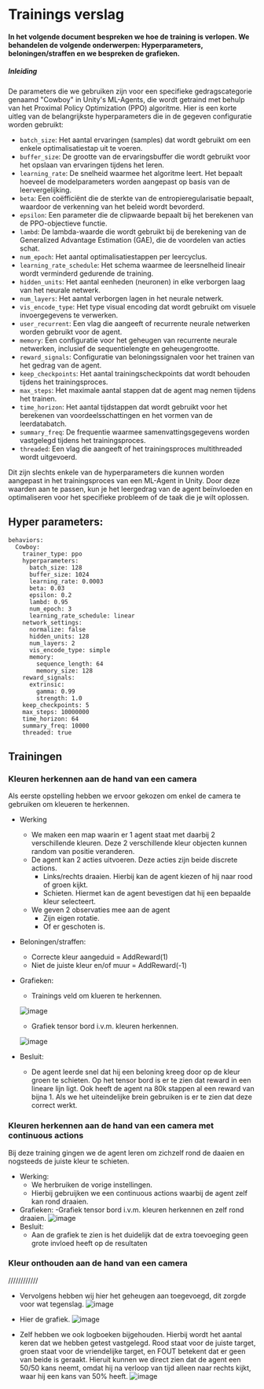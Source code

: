 # Trainings verslag
#### In het volgende document bespreken we hoe de training is verlopen. We behandelen de volgende onderwerpen: Hyperparameters, beloningen/straffen en we bespreken de grafieken.

##### Inleiding
De parameters die we gebruiken zijn voor een specifieke gedragscategorie genaamd "Cowboy" in Unity's ML-Agents, die wordt getraind met behulp van het Proximal Policy Optimization (PPO) algoritme. Hier is een korte uitleg van de belangrijkste hyperparameters die in de gegeven configuratie worden gebruikt:

- `batch_size`: Het aantal ervaringen (samples) dat wordt gebruikt om een enkele optimalisatiestap uit te voeren.
- `buffer_size`: De grootte van de ervaringsbuffer die wordt gebruikt voor het opslaan van ervaringen tijdens het leren.
- `learning_rate`: De snelheid waarmee het algoritme leert. Het bepaalt hoeveel de modelparameters worden aangepast op basis van de leervergelijking.
- `beta`: Een coëfficiënt die de sterkte van de entropieregularisatie bepaalt, waardoor de verkenning van het beleid wordt bevorderd.
- `epsilon`: Een parameter die de clipwaarde bepaalt bij het berekenen van de PPO-objectieve functie.
- `lambd`: De lambda-waarde die wordt gebruikt bij de berekening van de Generalized Advantage Estimation (GAE), die de voordelen van acties schat.
- `num_epoch`: Het aantal optimalisatiestappen per leercyclus.
- `learning_rate_schedule`: Het schema waarmee de leersnelheid lineair wordt verminderd gedurende de training.
- `hidden_units`: Het aantal eenheden (neuronen) in elke verborgen laag van het neurale netwerk.
- `num_layers`: Het aantal verborgen lagen in het neurale netwerk.
- `vis_encode_type`: Het type visual encoding dat wordt gebruikt om visuele invoergegevens te verwerken.
- `user_recurrent`: Een vlag die aangeeft of recurrente neurale netwerken worden gebruikt voor de agent.
- `memory`: Een configuratie voor het geheugen van recurrente neurale netwerken, inclusief de sequentielengte en geheugengrootte.
- `reward_signals`: Configuratie van beloningssignalen voor het trainen van het gedrag van de agent.
- `keep_checkpoints`: Het aantal trainingscheckpoints dat wordt behouden tijdens het trainingsproces.
- `max_steps`: Het maximale aantal stappen dat de agent mag nemen tijdens het trainen.
- `time_horizon`: Het aantal tijdstappen dat wordt gebruikt voor het berekenen van voordeelsschattingen en het vormen van de leerdatabatch.
- `summary_freq`: De frequentie waarmee samenvattingsgegevens worden vastgelegd tijdens het trainingsproces.
- `threaded`: Een vlag die aangeeft of het trainingsproces multithreaded wordt uitgevoerd.

Dit zijn slechts enkele van de hyperparameters die kunnen worden aangepast in het trainingsproces van een ML-Agent in Unity. Door deze waarden aan te passen, kun je het leergedrag van de agent beïnvloeden en optimaliseren voor het specifieke probleem of de taak die je wilt oplossen.

## Hyper parameters:
```
behaviors:
  Cowboy:
    trainer_type: ppo
    hyperparameters:
      batch_size: 128
      buffer_size: 1024
      learning_rate: 0.0003
      beta: 0.03
      epsilon: 0.2
      lambd: 0.95
      num_epoch: 3
      learning_rate_schedule: linear
    network_settings:
      normalize: false
      hidden_units: 128
      num_layers: 2
      vis_encode_type: simple
      memory:
        sequence_length: 64
        memory_size: 128
    reward_signals:
      extrinsic:
        gamma: 0.99
        strength: 1.0
    keep_checkpoints: 5
    max_steps: 10000000
    time_horizon: 64
    summary_freq: 10000
    threaded: true
```
## Trainingen

### Kleuren herkennen aan de hand van een camera
Als eerste opstelling hebben we ervoor gekozen om enkel de camera te gebruiken om kleueren te herkennen.

- Werking
	- We maken een map waarin er 1 agent staat met daarbij 2 verschillende kleuren. Deze 2 verschillende kleur objecten kunnen random van positie veranderen.
	- De agent kan 2 acties uitvoeren. Deze acties zijn beide discrete actions.
		- Links/rechts draaien. Hierbij kan de agent kiezen of hij naar rood of groen kijkt.
		- Schieten. Hiermet kan de agent bevestigen dat hij een bepaalde kleur selecteert.
	- We geven 2 observaties mee aan de agent
		- Zijn eigen rotatie.
		- Of er geschoten is.
- Beloningen/straffen:
	- Correcte kleur aangeduid = AddReward(1)
	- Niet de juiste kleur en/of muur = AddReward(-1)
- Grafieken:
	- Trainings veld om klueren te herkennen.
	
	![image](https://github.com/AP-IT-GH/eindproject-Bullet-Time-VR/blob/main/Images/Training/Camera_1.jpg)
	- Grafiek tensor bord i.v.m. kleuren herkennen.
	
	![image](https://github.com/AP-IT-GH/eindproject-Bullet-Time-VR/blob/main/Images/Training/Camera_2t.jpg)
- Besluit:
	- De agent leerde snel dat hij een beloning kreeg door op de kleur groen te schieten. Op het tensor bord is er te zien dat reward in een lineare lijn ligt. Ook heeft de agent na 80k stappen al een reward van bijna 1. Als we het uiteindelijke brein gebruiken is er te zien dat deze correct werkt.

### Kleuren herkennen aan de hand van een camera met continuous actions
Bij deze training gingen we de agent leren om zichzelf rond de daaien en nogsteeds de juiste kleur te schieten.

- Werking:
	- We herbruiken de vorige instellingen.
	- Hierbij gebruijken we een continuous actions waarbij de agent zelf kan rond draaien.
- Grafieken:
	-Grafiek tensor bord i.v.m. kleuren herkennen en zelf rond draaien.
	![image](https://github.com/AP-IT-GH/eindproject-Bullet-Time-VR/blob/main/Images/Training/Camera_3t.jpg)
- Besluit:
	- Aan de grafiek te zien is het duidelijk dat de extra toevoeging geen grote invloed heeft op de resultaten

### Kleur onthouden aan de hand van een camera


////////////

   - Vervolgens hebben wij hier het geheugen aan toegevoegd, dit zorgde voor wat tegenslag.
   ![image](https://github.com/AP-IT-GH/eindproject-Bullet-Time-VR/blob/main/Images/Training/CamMem_2.jpg)

   - Hier de grafiek.
   ![image](https://github.com/AP-IT-GH/eindproject-Bullet-Time-VR/blob/main/Images/Training/CamMem_2t.jpg)
	
   - Zelf hebben we ook logboeken bijgehouden. Hierbij wordt het aantal keren dat we hebben getest vastgelegd. Rood staat voor de juiste target, groen staat voor de vriendelijke target, en FOUT betekent dat       er geen van beide is geraakt. Hieruit kunnen we direct zien dat de agent een 50/50 kans neemt, omdat hij na verloop van tijd alleen naar rechts kijkt, waar hij een kans van 50% heeft.
   ![image](https://github.com/AP-IT-GH/eindproject-Bullet-Time-VR/blob/main/Images/Training/CamMem_1.jpg)
   
